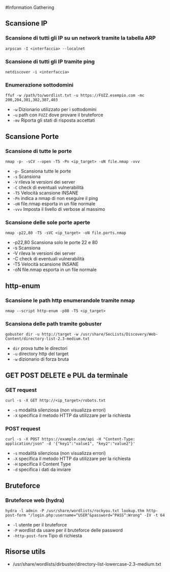 #Information Gathering

## Scansione IP

### Scansione di tutti gli IP su un network tramite la tabella ARP

```
arpscan -I <interfaccia> --localnet
```

### Scansione di tutti gli IP tramite ping

```
netdiscover -i <interfaccia>
```

### Enumerazione sottodomini

```
ffuf -w /path/to/wordlist.txt -u https://FUZZ.esempio.com -mc 200,204,301,302,307,403
```

- `-w` Dizionario utilizzato per i sottodomini
- `-u` path con `FUZZ` dove provare il bruteforce
- `-mv` Riporta gli stati di risposta accettati

## Scansione Porte

### Scansione di tutte le porte

```
nmap -p- -sCV --open -T5 -Pn <ip_target> -oN file.nmap -vvv
```

- `-p-` Scansiona tutte le porte
- `-s` Scansiona
- `-V` rileva le versioni dei server
- `-C` check di eventuali vulnerabilità
- `-T5` Velocità scansione INSANE
- `-Pn` indica a nmap di non eseguire il ping
- `-oN` file.nmap esporta in un file normale
- `-vvv` Imposta il livello di verbose al massimo

### Scansione delle sole porte aperte

```
nmap -p22,80 -T5 -sVC <ip_target> -oN file.ports.nmap
```

- -p22,80 Scansiona solo le porte 22 e 80
- -s Scansiona
- -V rileva le versioni dei server
- -C check di eventuali vulnerabilità
- -T5 Velocità scansione INSANE
- -oN file.nmap esporta in un file normale

## http-enum

### Scansione le path http enumerandole tramite nmap

```
nmap --script http-enum -p80 -T5 <ip_target>
```

### Scansiona delle path tramite gobuster

```
gobuster dir -u http://target -w /usr/share/SecLists/Discovery/Web-Content/directory-list-2.3-medium.txt
```

- `dir` prova tutte le directori
- `-u` directory http del target
- `-w` dizionario di forza bruta

## GET POST DELETE e PUL da terminale

### GET request

```
curl -s -X GET http://<ip_target>/robots.txt
```

- `-s` modalità silenziosa (non visualizza errori)
- `-X` specifica il metodo HTTP da utilizzare per la richiesta

### POST request

```
curl -s -X POST https://example.com/api -H "Content-Type: application/json" -d '{"key1":"value1", "key2":"value2"}'
```

- `-s` modalità silenziosa (non visualizza errori)
- `-X` specifica il metodo HTTP da utilizzare per la richiesta
- `-H` specifica il Content Type
- `-d` specifica i dati da inviare

## Bruteforce

### Bruteforce web (hydra)

```
hydra -l admin -P /usr/share/wordlists/rockyou.txt lookup.thm http-post-form "/login.php:username=^USER^&password=^PASS^:Wrong" -IV -t 64
```

- `-l` utente per il bruteforce
- `-P` wordlist da usare per il bruteforce delle password
- `-http-post-form` Tipo di richiesta

## Risorse utils

- /usr/share/wordlists/dirbuster/directory-list-lowercase-2.3-medium.txt
